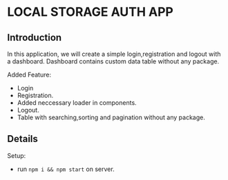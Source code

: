 # LOCAL STORAGE AUTH APP 

## Introduction
 
In this application, we will create a simple login,registration and logout with a dashboard. Dashboard contains custom data table without any package. 


Added Feature:
- Login
- Registration.
- Added neccessary loader in components. 
- Logout.
- Table with searching,sorting and pagination without any package.   

## Details

Setup:
- run ```npm i && npm start``` on server.
